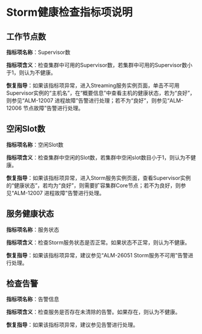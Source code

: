 # Storm健康检查指标项说明<a name="mrs_01_0531"></a>

## 工作节点数<a name="zh-cn_topic_0063640516_section43224813142758"></a>

**指标项名称**：Supervisor数

**指标项含义**：检查集群中可用的Supervisor数，若集群中可用的Supervisor数小于1，则认为不健康。

**恢复指导**：如果该指标项异常，进入Streaming服务实例页面，单击不可用Supervisor实例的“主机名”，在“概要信息”中查看主机的健康状态，若为“良好”，则参见“ALM-12007 进程故障”告警进行处理；若不为“良好”，则参见“ALM-12006 节点故障”告警进行处理。

## 空闲Slot数<a name="zh-cn_topic_0063640516_section52097656142759"></a>

**指标项名称**：空闲Slot数

**指标项含义**：检查集群中空闲的Slot数，若集群中空闲slot数目小于1，则认为不健康。

**恢复指导**：如果该指标项异常，进入Storm服务实例页面，查看Supervisor实例的“健康状态”，若均为“良好”，则需要扩容集群Core节点；若不为良好，则参见“ALM-12007 进程故障”告警进行处理。

## 服务健康状态<a name="zh-cn_topic_0063640516_section5205489114280"></a>

**指标项名称**：服务状态

**指标项含义**：检查Storm服务状态是否正常。如果状态不正常，则认为不健康。

**恢复指导**：如果该指标项异常，建议参见“ALM-26051 Storm服务不可用”告警进行处理。

## 检查告警<a name="zh-cn_topic_0063640516_section5980758514280"></a>

**指标项名称**：告警信息

**指标项含义**：检查服务是否存在未清除的告警。如果存在，则认为不健康。

**恢复指导**：如果该指标项异常，建议参见告警进行处理。

